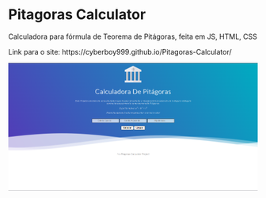 # Pitagoras Calculator


<p>Calculadora para fórmula de Teorema de Pitágoras, feita em JS, HTML, CSS


<p>Link para o site: https://cyberboy999.github.io/Pitagoras-Calculator/ </p>

<img src="CalculatorProject.png">
